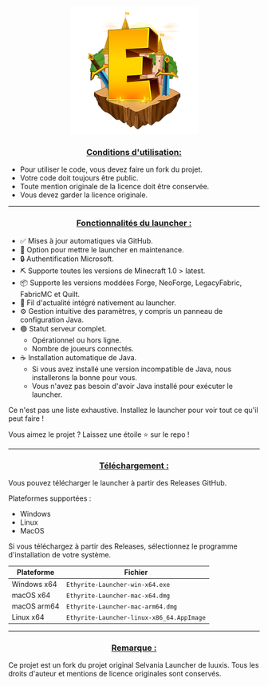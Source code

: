 <p align="center"><img src="../src/assets/images/icon.png" alt="icon-launcher"></p>

### **<ins><p align="center">Conditions d'utilisation:</p>**
- Pour utiliser le code, vous devez faire un fork du projet.
- Votre code doit toujours être public.
- Toute mention originale de la licence doit être conservée.
- Vous devez garder la licence originale.

---

### **<ins><p align="center">Fonctionnalités du launcher :</p>**

- ✅ Mises à jour automatiques via GitHub.
- 🔴 Option pour mettre le launcher en maintenance.
- 🔒 Authentification Microsoft.
- ⛏️ Supporte toutes les versions de Minecraft 1.0 > latest.
- 📦 Supporte les versions moddées Forge, NeoForge, LegacyFabric, FabricMC et Quilt.
- 📰 Fil d'actualité intégré nativement au launcher.
- ⚙️ Gestion intuitive des paramètres, y compris un panneau de configuration Java.
- 🟢 Statut serveur complet.
    - Opérationnel ou hors ligne.
    - Nombre de joueurs connectés.
- ☕ Installation automatique de Java.
    - Si vous avez installé une version incompatible de Java, nous installerons la bonne pour vous.
    - Vous n'avez pas besoin d'avoir Java installé pour exécuter le launcher.

Ce n'est pas une liste exhaustive. Installez le launcher pour voir tout ce qu'il peut faire !

Vous aimez le projet ? Laissez une étoile ⭐ sur le repo !

---

### **<ins><p align="center">Téléchargement :</p>**

Vous pouvez télécharger le launcher à partir des Releases GitHub.

Plateformes supportées :

- Windows 
- Linux
- MacOS

Si vous téléchargez à partir des Releases, sélectionnez le programme d'installation de votre système.

 Plateforme | Fichier |
| -------- | ---- |
| Windows x64 | `Ethyrite-Launcher-win-x64.exe` |
| macOS x64 | `Ethyrite-Launcher-mac-x64.dmg` |
| macOS arm64 | `Ethyrite-Launcher-mac-arm64.dmg` |
| Linux x64 | `Ethyrite-Launcher-linux-x86_64.AppImage` |

---

### **<ins><p align="center">Remarque :</p>**

Ce projet est un fork du projet original Selvania Launcher de luuxis. Tous les droits d'auteur et mentions de licence originales sont conservés.